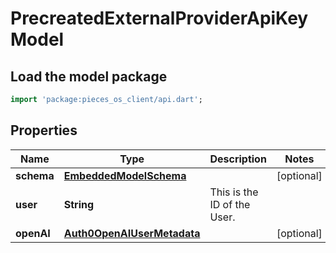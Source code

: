 # PrecreatedExternalProviderApiKey Model

## Load the model package
```dart
import 'package:pieces_os_client/api.dart';
```

## Properties
Name | Type | Description | Notes
------------ | ------------- | ------------- | -------------
**schema** | [**EmbeddedModelSchema**](../models/EmbeddedModelSchema) |  | [optional] 
**user** | **String** | This is the ID of the User. | 
**openAI** | [**Auth0OpenAIUserMetadata**](../models/Auth0OpenAIUserMetadata) |  | [optional] 




